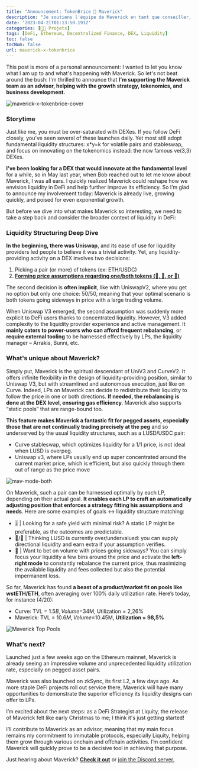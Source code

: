 ```yaml
---
title: "Announcement: TokenBrice 🤝 Maverick"
description: "Je soutiens l'équipe de Maverick en tant que conseiller, en aidant à la stratégie de croissance, tokenomique et au développement commercial."
date: '2023-04-21T01:13:50.191Z'
categories: [👩‍🔧 Projets]
tags: [DeFi, Ethereum, Decentralized Finance, DEX, Liquidity]
toc: false
tocNum: false
url: maverick-x-tokenbrice
---
```


This post is more of a personal announcement: I wanted to let you know what I am up to and what's happening with Maverick. So let's not beat around the bush: I'm thrilled to announce that **I'm supporting the Maverick team as an advisor, helping with the growth strategy, tokenomics, and business development.**

![maverick-x-tokenbrice-cover](/img/2023/maverickxtokenbrice/maverick-x-tokenbrice-cover.png)

### Storytime

Just like me, you must be over-saturated with DEXes. If you follow DeFi closely, you've seen several of these launches daily. Yet most still adopt fundamental liquidity structures: x\*y=k for volatile pairs and stableswap, and focus on innovating on the tokenomics instead: the now famous ve(3,3) DEXes.

**I've been looking for a DEX that would innovate at the fundamental level** for a while, so in May last year, when Bob reached out to let me know about Maverick, I was all ears. I quickly realized Maverick could reshape how we envision liquidity in DeFi and help further improve its efficiency. So I’m glad to announce my involvement today: Maverick is already live, growing quickly, and poised for even exponential growth.

But before we dive into what makes Maverick so interesting, we need to take a step back and consider the broader context of liquidity in DeFi:


### Liquidity Structuring Deep Dive

**In the beginning, there was Uniswap**, and its ease of use for liquidity providers led people to believe it was a trivial activity. Yet, any liquidity-providing activity on a DEX involves two decisions:

1. Picking a pair (or more) of tokens (ex: ETH/USDC)
2. **<span style="text-decoration:underline;">Forming price assumptions regarding one/both tokens (🐂, 🐻, or 🦀)</span>**

The second decision is **often implicit**, like with UniswapV2, where you get no option but only one choice: 50/50, meaning that your optimal scenario is both tokens going sideways in price with a large trading volume.

When Uniswap V3 emerged, the second assumption was suddenly more explicit to DeFi users thanks to concentrated liquidity. However, V3 added complexity to the liquidity provider experience and active management. It **mainly caters to power-users who can afford frequent rebalancing**, or **require external tooling** to be harnessed effectively by LPs, the liquidity manager – Arrakis, Bunni, etc.


### What's unique about Maverick?

Simply put, Maverick is the spiritual descendant of UniV3 and CurveV2. It offers infinite flexibility in the design of liquidity-providing position, similar to Uniswap V3, but with streamlined and autonomous execution, just like on Curve. Indeed, LPs on Maverick can decide to redistribute their liquidity to follow the price in one or both directions. **If needed, the rebalancing is done at the DEX level, ensuring gas efficiency.** Maverick also supports “static pools” that are range-bound too.

**This feature makes Maverick a fantastic fit for pegged assets, especially those that are not continually trading precisely at the peg** and so underserved by the usual liquidity structures, such as a LUSD/USDC pair:

* Curve stableswap, which optimizes liquidity for a 1/1 price, is not ideal when LUSD is overpeg.
* Uniswap v3, where LPs usually end up super concentrated around the current market price, which is efficient, but also quickly through them out of range as the price move

![mav-mode-both](/img/2023/maverickxtokenbrice/mav-both.gif "Maverick both mode, where the liquidity follow the price left and right")

On Maverick, such a pair can be harnessed optimally by each LP, depending on their actual goal. **It enables each LP to craft an automatically adjusting position that enforces a strategy fitting his assumptions and needs**. Here are some examples of goals &lt;-> liquidity structure matching:

* 🎚️ | Looking for a safe yield with minimal risk? A static LP might be preferable, as the outcomes are predictable.
* 🐂/🐻 | Thinking LUSD is currently over/undervalued: you can supply directional liquidity and earn extra if your assumption verifies.
* 🦀 | Want to bet on volume with prices going sideways? You can simply focus your liquidity a few bins around the price and activate the **left-right mode** to constantly rebalance the current price, thus maximizing the available liquidity and fees collected but also the potential impermanent loss.

So far, Maverick has found **a beast of a product/market fit on pools like wstETH/ETH**, often averaging over 100% daily utilization rate. Here’s today, for instance (4/20):

* Curve: TVL = $1.5B, Volume =$34M, Utilization = 2,26%
* Maverick: TVL = $10.6M, Volume =$10.45M, **Utilization = 98,5%** 

![Maverick Top Pools](/img/2023/maverickxtokenbrice/mav-pools.png "Top pools on Maverick today (4/20/23)")


### What's next?

Launched just a few weeks ago on the Ethereum mainnet, Maverick is already seeing an impressive volume and unprecedented liquidity utilization rate, especially on pegged asset pairs.

Maverick was also launched on zkSync, its first L2, a few days ago. As more staple DeFi projects roll out service there, Maverick will have many opportunities to demonstrate the superior efficiency its liquidity designs can offer to LPs.

I’m excited about the next steps: as a DeFi Strategist at Liquity, the release of Maverick felt like early Christmas to me; I think it's just getting started! 

I’ll contribute to Maverick as an advisor, meaning that my main focus remains my commitment to immutable protocols, especially Liquity, helping them grow through various onchain and offchain activities. I’m confident Maverick will quickly prove to be a decisive tool in achieving that purpose.

Just hearing about Maverick? **[Check it out](https://mav.xyz/)** or [join the Discord server.](https://discord.gg/mavprotocol)

